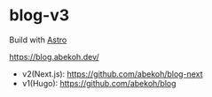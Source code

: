 # blog-v3

Build with [Astro](https://astro.build/)

https://blog.abekoh.dev/

- v2(Next.js): https://github.com/abekoh/blog-next
- v1(Hugo): https://github.com/abekoh/blog
